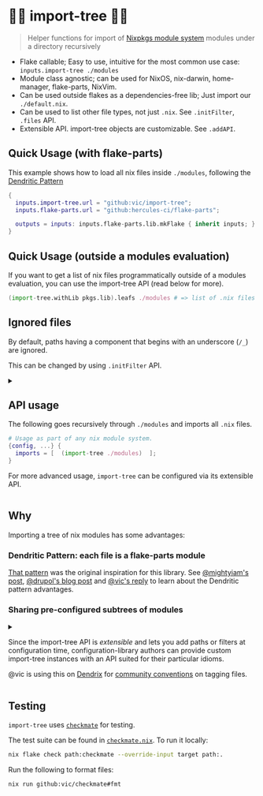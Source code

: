 # 🌲🌴 import-tree 🎄🌳

> Helper functions for import of [Nixpkgs module system](https://nix.dev/tutorials/module-system/) modules under a directory recursively

- Flake callable; Easy to use, intuitive for the most common use case: `inputs.import-tree ./modules`
- Module class agnostic; can be used for NixOS, nix-darwin, home-manager, flake-parts, NixVim.
- Can be used outside flakes as a dependencies-free lib; Just import our `./default.nix`.
- Can be used to list other file types, not just `.nix`. See `.initFilter`, `.files` API.
- Extensible API. import-tree objects are customizable. See `.addAPI`.

## Quick Usage (with flake-parts)

This example shows how to load all nix files inside `./modules`, following the
[Dendritic Pattern](https://github.com/mightyiam/dendritic)

```nix
{
  inputs.import-tree.url = "github:vic/import-tree";
  inputs.flake-parts.url = "github:hercules-ci/flake-parts";

  outputs = inputs: inputs.flake-parts.lib.mkFlake { inherit inputs; } (inputs.import-tree ./modules);
}
```

## Quick Usage (outside a modules evaluation)

If you want to get a list of nix files programmatically outside of a modules evaluation,
you can use the import-tree API (read below for more).

```nix
(import-tree.withLib pkgs.lib).leafs ./modules # => list of .nix files
```

## Ignored files

By default, paths having a component that begins with an underscore (`/_`) are ignored.

This can be changed by using `.initFilter` API.

<details>
  <summary>

## API usage

The following goes recursively through `./modules` and imports all `.nix` files.

```nix
# Usage as part of any nix module system.
{config, ...} {
  imports = [  (import-tree ./modules)  ];
}
```

For more advanced usage, `import-tree` can be configured via its extensible API.

</summary>

## Obtaining the API

When used as a flake, the flake outputs attrset is the primary callable.
Otherwise, importing the `default.nix` that is at the root of this repository will evaluate into the same attrset.
This callable attrset is referred to as `import-tree` in this documentation.

## `import-tree`

Takes a single argument: path or deeply nested list of path.
Returns a module that imports the discovered files.
For example, given the following file tree:

```
default.nix
modules/
  a.nix
  subdir/
    b.nix
```

The following

```nix
{lib, config, ...} {
  imports = [ (import-tree ./modules) ];
}
```

Is similar to

```nix
{lib, config, ...} {
  imports = [
    {
      imports = [
        ./modules/a.nix
        ./modules/subdir/b.nix
      ];
    }
  ];
}
```

If given a deeply nested list of paths the list will be flattened and results concatenated.
The following is valid usage:

```nix
{lib, config, ...} {
  imports = [ (import-tree [./a [./b]]) ];
}
```

Other import-tree objects can also be given as arguments (or in lists) as if they were paths.

As an special case, when the single argument given to an `import-tree` object is an
attribute-set containing an `options` attribute, the `import-tree` object
assumes it is being evaluated as a module. This way, a pre-configured `import-tree` can
also be used directly in a list of module imports.

This is useful for authors exposing pre-configured `import-tree`s that users can directly
add to their import list or continue configuring themselves using its API.

```nix
let
  # imagine this configured tree comes from some author's flake or library.
  # library author can extend an import-tree with custom API methods
  # according to the library's directory and file naming conventions.
  configured-tree = import-tree.addAPI {
    # the knowledge of where modules are located inside the library structure
    # or which filters/regexes/transformations to apply are abstracted 
    # from the user by the author providing a meaningful API.
    maximal = self: self.addPath ./modules;
    minimal = self: self.maximal.filter (lib.hasInfix "minimal");
  };
in {
  # the library user can directly import or further configure an import-tree.
  imports = [ configured-tree.minimal ];
}
```

## Configurable behavior

`import-tree` objects with custom behavior can be obtained using a builder pattern.
For example:

```nix
lib.pipe import-tree [
  (i: i.map lib.traceVal) # trace all paths. useful for debugging what is being imported.
  (i: i.filter (lib.hasInfix ".mod.")) # filter nix files by some predicate
  (i: i ./modules) # finally, call the configured import-tree with a path
]
```

Here is a simpler but less readable equivalent:

```nix
((import-tree.map lib.traceVal).filter (lib.hasInfix ".mod.")) ./modules
```

### `import-tree.filter` and `import-tree.filterNot`

`filter` takes a predicate function `path -> bool`. Only paths for which the filter returns `true` are selected:

> \[!NOTE\]
> Only files with suffix `.nix` are candidates.

```nix
# import-tree.filter : (path -> bool) -> import-tree

import-tree.filter (lib.hasInfix ".mod.") ./some-dir
```

`filter` can be applied multiple times, in which case only the files matching _all_ filters will be selected:

```nix
lib.pipe import-tree [
  (i: i.filter (lib.hasInfix ".mod."))
  (i: i.filter (lib.hasSuffix "default.nix"))
  (i: i ./some-dir)
]
```

Or, in a simpler but less readable way:

```nix
(import-tree.filter (lib.hasInfix ".mod.")).filter (lib.hasSuffix "default.nix") ./some-dir
```

See also `import-tree.initFilter`.

### `import-tree.match` and `import-tree.matchNot`

`match` takes a regular expression. The regex should match the full path for the path to be selected. Matching is done with `builtins.match`.

```nix
# import-tree.match : regex -> import-tree

import-tree.match ".*/[a-z]+@(foo|bar)\.nix" ./some-dir
```

`match` can be applied multiple times, in which case only the paths matching _all_ regex patterns will be selected, and can be combined with any number of `filter`, in any order.

### `import-tree.map`

`map` can be used to transform each path by providing a function.

e.g. to convert the path into a module explicitly:

```nix
# import-tree.map : (path -> any) -> import-tree

import-tree.map (path: {
  imports = [ path ];
  # assuming such an option is declared
  automaticallyImportedPaths = [ path ];
})
```

`map` can be applied multiple times, composing the transformations:

```nix
lib.pipe import-tree [
  (i: i.map (lib.removeSuffix ".nix"))
  (i: i.map builtins.stringLength)
] ./some-dir
```

The above example first removes the `.nix` suffix from all selected paths, then takes their lengths.

Or, in a simpler but less readable way:

```nix
((import-tree.map (lib.removeSuffix ".nix")).map builtins.stringLength) ./some-dir
```

`map` can be combined with any number of `filter` and `match` calls, in any order, but the (composed) transformation is applied _after_ the filters, and only to the paths that match all of them.

### `import-tree.addPath`

`addPath` can be used to prepend paths to be filter as a setup for import-tree.
This function can be applied multiple times.

```nix
# import-tree.addPath : (path_or_list_of_paths) -> import-tree

# Both of these result in the same imported files.
# however, the first adds ./vendor as a *pre-configured* path.
# and the final user can supply ./modules or [] empty.
(import-tree.addPath ./vendor) ./modules
import-tree [./vendor ./modules]
```

### `import-tree.addAPI`

`addAPI` extends the current import-tree object with new methods.
The API is cumulative, meaning that this function can be called multiple times.

`addAPI` takes an attribute set of functions taking a single argument:
`self` which is the current import-tree object.

```nix
# import-tree.addAPI : api-attr-set -> import-tree

import-tree.addAPI {
  maximal = self: self.addPath ./modules;
  feature = self: featureName: self.maximal.filter (lib.hasInfix feature);
  minimal = self: self.feature "minimal";
}
```

on the previous API, users can call `import-tree.feature "+vim"` or `import-tree.minimal`, etc.

### `import-tree.withLib`

> \[!NOTE\]
> `withLib` is required prior to invocation of any of `.leafs` or `.pipeTo`.
> Because with the use of those functions the implementation does not have access to a `lib` that is provided as a module argument.

```nix
# import-tree.withLib : lib -> import-tree

import-tree.withLib pkgs.lib
```

### `import-tree.pipeTo`

`pipeTo` takes a function that will receive the list of paths.
When configured with this, `import-tree` will not return a nix module but the result of the function being piped to.

```nix
# import-tree.pipeTo : ([paths] -> any) -> import-tree

import-tree.pipeTo lib.id # equivalent to  `.leafs`
```

### `import-tree.leafs`

`leafs` takes no arguments, it is equivalent to calling `import-tree.pipeTo lib.id`. That is, instead of producing a nix module, just return the list of results.

```nix
# import-tree.leafs : import-tree

import-tree.leafs
```

### `import-tree.new`

Returns a fresh import-tree with empty state. If you previously had any path, lib, filter, etc,
you might need to set them on the new empty tree.

### `import-tree.initFilter`

*Replaces* the initial filter which defaults to: Include files with `.nix` suffix and not having `/_` infix.

_NOTE_: initFilter is non-accumulating and is the *first* filter to run before those accumulated via `filter`/`match`.

You can use this to make import-tree scan for other file types or change the ignore convention.

```nix
# import-tree.initFilter : (path -> bool) -> import-tree

import-tree.initFilter (p: lib.hasSuffix ".nix" p && !lib.hasInfix "/ignored/") # nix files not inside /ignored/
import-tree.initFilter (lib.hasSuffix ".md")  # scan for .md files everywhere, nothing ignored.
```

### `import-tree.files`

A shorthand for `import-tree.leafs.result`. Returns a list of matching files.

This can be used when you don't want to import the tree, but just get a list of files from it.

Useful for listing files other than `.nix`, for example, for passing all `.js` files to a minifier:

_TIP_: remember to use `withLib` when *not* using import-tree as a module import.

```nix
# import-tree.files : [ <list-of-files> ]

# paths to give to uglify-js
lib.pipe import-tree [
  (i: i.initFilter (lib.hasSuffix ".js")) # look for .js files. ignore nothing.
  (i: i.addPath ./out) # under the typescript compiler outDir
  (i: i.withLib lib) # set lib since we are not importing modules.
  (i: i.files)
]
# => list of all .js files
```

### `import-tree.result`

Exactly the same as calling the import-tree object with an empty list `[ ]`.
This is useful for import-tree objects that already have paths configured via `.addPath`.

```nix
# import-tree.result : <module-or-piped-result>

# these two are exactly the same:
(import-tree.addPath ./modules).result
(import-tree.addPath ./modules) [ ]
```

</details>

## Why

Importing a tree of nix modules has some advantages:

### Dendritic Pattern: each file is a flake-parts module

[That pattern](https://github.com/mightyiam/dendritic) was the original inspiration for this library.
See [@mightyiam's post](https://discourse.nixos.org/t/pattern-each-file-is-a-flake-parts-module/61271),
[@drupol's blog post](https://not-a-number.io/2025/refactoring-my-infrastructure-as-code-configurations/) and
[@vic's reply](https://discourse.nixos.org/t/how-do-you-structure-your-nixos-configs/65851/8)
to learn about the Dendritic pattern advantages.

### Sharing pre-configured subtrees of modules

<details>
<summary>

Since the import-tree API is _extensible_ and lets you add paths or
filters at configuration time, configuration-library authors can
provide custom import-tree instances with an API suited for their
particular idioms.

@vic is using this on [Dendrix](https://github.com/vic/dendrix) for [community conventions](https://github.com/vic/dendrix/blob/main/dev/modules/community/_pipeline.nix) on tagging files.

</summary>

This would allow us to have community-driven *sets* of configurations,
much like those popular for editors: spacemacs/lazy-vim distributions.

Imagine an editor distribution exposing the following flake output:

```nix
# editor-distro's flakeModule
{inputs, lib, ...}:
let 
  flake.lib.modules-tree = lib.pipe inputs.import-tree [
    (i: i.addPath ./modules)
    (i: i.addAPI { inherit on off exclusive; })
    (i: i.addAPI { ruby = self: self.on "ruby"; })
    (i: i.addAPI { python = self: self.on "python"; })
    (i: i.addAPI { old-school = self: self.off "copilot"; })
    (i: i.addAPI { vim-btw = self: self.exclusive "vim" "emacs"; })
  ];

  on = self: flag: self.filter (lib.hasInfix "+${flag}");
  off = self: flag: self.filterNot (lib.hasInfix "+${flag}");
  exclusive = self: onFlag: offFlag: lib.pipe self [
    (self: on self onFlag)
    (self: off self offFlag)
  ];
in
{
  inherit flake;
}
```

Users of such distribution can do:

```nix
# consumer flakeModule
{inputs, lib, ...}: let
  ed-tree = inputs.editor-distro.lib.modules-tree;
in {
  imports = [
    (ed-tree.vim-btw.old-school.on "rust")
  ];
}
```

</details>

## Testing

`import-tree` uses [`checkmate`](https://github.com/vic/checkmate) for testing.

The test suite can be found in [`checkmate.nix`](checkmate.nix). To run it locally:

```sh
nix flake check path:checkmate --override-input target path:.
```

Run the following to format files:

```sh
nix run github:vic/checkmate#fmt
```
